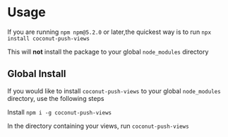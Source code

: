 # Usage

If you are running `npm npm@5.2.0` or later,the quickest way is to run `npx install coconut-push-views`

This will **not** install the package to your global `node_modules` directory

## Global Install

If you would like to install `coconut-push-views` to your global `node_modules` directory, use the following steps

Install `npm i -g coconut-push-views`

In the directory containing your views, run `coconut-push-views`
